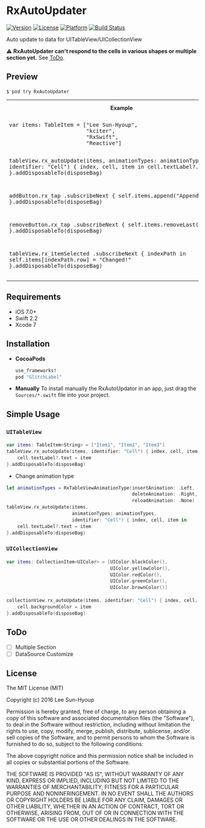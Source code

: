 # RxAutoUpdater
[![Version](https://img.shields.io/cocoapods/v/RxAutoUpdater.svg?style=flat)](http://cocoapods.org/pods/RxAutoUpdater)
[![License](https://img.shields.io/cocoapods/l/RxAutoUpdater.svg?style=flat)](http://cocoapods.org/pods/RxAutoUpdater)
[![Platform](https://img.shields.io/cocoapods/p/RxAutoUpdater.svg?style=flat)](http://cocoapods.org/pods/RxAutoUpdater)
[![Build Status](https://travis-ci.org/kciter/RxAutoUpdater.svg?branch=master)](https://travis-ci.org/kciter/RxAutoUpdater)

Auto update to data for UITableView/UICollectionView

:warning: **RxAutoUpdater can't respond to the cells in various shapes or multiple section yet.** See [ToDo](#todo).

## Preview
```
$ pod try RxAutoUpdater
```
<table>
  <tr>
    <th width="30%">Example</th>
    <th width="30%">In Action</th>
  </tr>
  <tr>
    <td><pre>
var items: TableItem<String> = ["Lee Sun-Hyoup",
                        "kciter",
                        "RxSwift",
                        "Reactive"]
                        
tableView.rx_autoUpdate(items, 
                        animationTypes: animationTypes, 
                        identifier: "Cell") { index, cell, item in
    cell.textLabel?.text = item
}.addDisposableTo(disposeBag)

addButton.rx_tap
    .subscribeNext {
        self.items.append("Appended")
    }.addDisposableTo(disposeBag)

removeButton.rx_tap
    .subscribeNext {
        self.items.removeLast()
    }.addDisposableTo(disposeBag)

tableView.rx_itemSelected
    .subscribeNext { indexPath in
        self.items[indexPath.row] = "Changed!"
    }.addDisposableTo(disposeBag)</pre></td>
    <td><img src="https://raw.githubusercontent.com/kciter/RxAutoUpdater/master/Images/usage.gif"></td>
  </tr>
</table>

## Requirements
* iOS 7.0+
* Swift 2.2
* Xcode 7

## Installation
* **CocoaPods**
  ```ruby
  use_frameworks!
  pod "GlitchLabel"
  ```
  
* **Manually**
  To install manually the RxAutoUpdator in an app, just drag the `Sources/*.swift` file into your project.

## Simple Usage

### `UITableView`
```swift
var items: TableItem<String> = ["Item1", "Item2", "Item3"]
tableView.rx_autoUpdate(items, identifier: "Cell") { index, cell, item in
    cell.textLabel?.text = item
}.addDisposableTo(disposeBag)
```

* Change animation type
```swift
let animationTypes = RxTableViewAnimationType(insertAnimation: .Left, 
                                              deleteAnimation: .Right, 
                                              reloadAnimation: .None)
tableView.rx_autoUpdate(items, 
                        animationTypes: animationTypes, 
                        identifier: "Cell") { index, cell, item in
    cell.textLabel?.text = item
}.addDisposableTo(disposeBag)
```

### `UICollectionView`
```swift
var items: CollectionItem<UIColor> = [UIColor.blackColor(),
                                      UIColor.yellowColor(),
                                      UIColor.redColor(),
                                      UIColor.greenColor(),
                                      UIColor.brownColor()]

collectionView.rx_autoUpdate(items, identifier: "Cell") { index, cell, item in
    cell.backgroundColor = item
}.addDisposableTo(disposeBag)
```

## ToDo
* [ ] Multiple Section
* [ ] DataSource Customize

## License
The MIT License (MIT)

Copyright (c) 2016 Lee Sun-Hyoup

Permission is hereby granted, free of charge, to any person obtaining a copy
of this software and associated documentation files (the "Software"), to deal
in the Software without restriction, including without limitation the rights
to use, copy, modify, merge, publish, distribute, sublicense, and/or sell
copies of the Software, and to permit persons to whom the Software is
furnished to do so, subject to the following conditions:

The above copyright notice and this permission notice shall be included in all
copies or substantial portions of the Software.

THE SOFTWARE IS PROVIDED "AS IS", WITHOUT WARRANTY OF ANY KIND, EXPRESS OR
IMPLIED, INCLUDING BUT NOT LIMITED TO THE WARRANTIES OF MERCHANTABILITY,
FITNESS FOR A PARTICULAR PURPOSE AND NONINFRINGEMENT. IN NO EVENT SHALL THE
AUTHORS OR COPYRIGHT HOLDERS BE LIABLE FOR ANY CLAIM, DAMAGES OR OTHER
LIABILITY, WHETHER IN AN ACTION OF CONTRACT, TORT OR OTHERWISE, ARISING FROM,
OUT OF OR IN CONNECTION WITH THE SOFTWARE OR THE USE OR OTHER DEALINGS IN THE
SOFTWARE.
